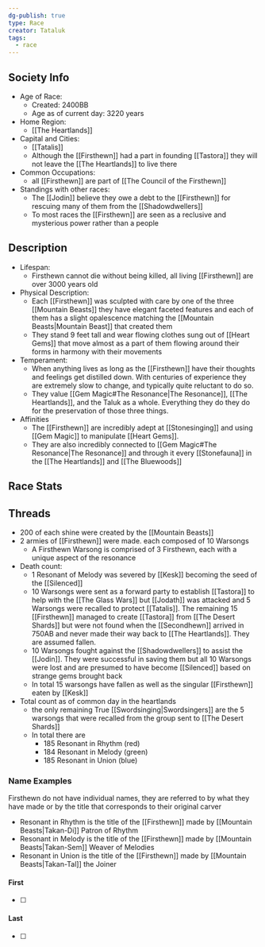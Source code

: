 ```yaml
---
dg-publish: true
type: Race
creator: Tataluk
tags:
  - race
---
```

## Society Info
- Age of Race:
	- Created: 2400BB
	- Age as of current day: 3220 years
- Home Region:
	- [[The Heartlands]]
- Capital and Cities:
	- [[Tatalis]]
	- Although the [[Firsthewn]] had a part in founding [[Tastora]] they will not leave the [[The Heartlands]] to live there 
- Common Occupations:
	- all [[Firsthewn]] are part of [[The Council of the Firsthewn]]
- Standings with other races:
	- The [[Jodin]] believe they owe a debt to the [[Firsthewn]] for rescuing many of them from the [[Shadowdwellers]]
	- To most races the [[Firsthewn]] are seen as a reclusive and mysterious power rather than a people
## Description
- Lifespan:
	- Firsthewn cannot die without being killed, all living [[Firsthewn]] are over 3000 years old
- Physical Description:
	- Each [[Firsthewn]] was sculpted with care by one of the three [[Mountain Beasts]] they have elegant faceted features and each of them has a slight opalescence matching the [[Mountain Beasts|Mountain Beast]] that created them
	- They stand 9 feet tall and wear flowing clothes sung out of [[Heart Gems]] that move almost as a part of them flowing around their forms in harmony with their movements
- Temperament:
	- When anything lives as long as the [[Firsthewn]] have their thoughts and feelings get distilled down. With centuries of experience they are extremely slow to change, and typically quite reluctant to do so. 
	- They value [[Gem Magic#The Resonance|The Resonance]], [[The Heartlands]], and the Taluk as a whole. Everything they do they do for the preservation of those three things.
- Affinities
	- The [[Firsthewn]] are incredibly adept at [[Stonesinging]] and using [[Gem Magic]] to manipulate [[Heart Gems]]. 
	- They are also incredibly connected to [[Gem Magic#The Resonance|The Resonance]] and through it every [[Stonefauna]] in the [[The Heartlands]] and [[The Bluewoods]]
## Race Stats

## Threads
- 200 of each shine were created by the [[Mountain Beasts]] 
- 2 armies of [[Firsthewn]] were made. each composed of 10 Warsongs 
	- A Firsthewn Warsong is comprised of 3 Firsthewn, each with a unique aspect of the resonance
- Death count:
	- 1 Resonant of Melody was severed by [[Kesk]] becoming the seed of the [[Silenced]]
	- 10 Warsongs were sent as a forward party to establish [[Tastora]] to help with the [[The Glass Wars]] but [[Jodath]] was attacked and 5 Warsongs were recalled to protect [[Tatalis]]. The remaining 15 [[Firsthewn]] managed to create [[Tastora]] from [[The Desert Shards]] but were not found when the [[Secondhewn]] arrived in 750AB and never made their way back to [[The Heartlands]]. They are assumed fallen.
	- 10 Warsongs fought against the [[Shadowdwellers]] to assist the [[Jodin]]. They were successful in saving them but all 10 Warsongs were lost and are presumed to have become [[Silenced]] based on strange gems brought back
	- In total 15 warsongs have fallen as well as the singular [[Firsthewn]] eaten by [[Kesk]] 
- Total count as of common day in the heartlands
	- the only remaining True [[Swordsinging|Swordsingers]] are the 5 warsongs that were recalled from the group sent to [[The Desert Shards]]
	- In total there are
		- 185 Resonant in Rhythm (red)
		- 184 Resonant in Melody (green)
		- 185 Resonant in Union (blue)
### Name Examples
Firsthewn do not have individual names, they are referred to by what they have made or by the title that corresponds to their original carver
- Resonant in Rhythm is the title of the [[Firsthewn]] made by [[Mountain Beasts|Takan-Di]] Patron of Rhythm
- Resonant in Melody is the title of the [[Firsthewn]] made by [[Mountain Beasts|Takan-Sem]] Weaver of Melodies
- Resonant in Union is the title of the [[Firsthewn]] made by [[Mountain Beasts|Takan-Tal]] the Joiner
#### First
- [ ] 
#### Last
- [ ] 
